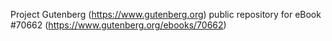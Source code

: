 Project Gutenberg (https://www.gutenberg.org) public repository for
eBook #70662 (https://www.gutenberg.org/ebooks/70662)
